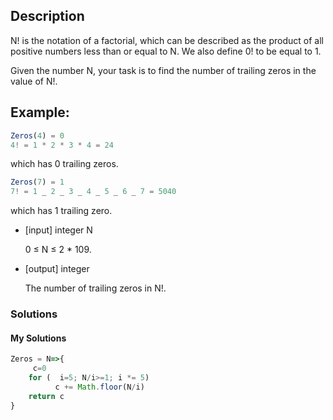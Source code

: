 ## Description

N! is the notation of a factorial, which can be described as the product of all positive numbers less than or equal to N. We also define 0! to be equal to 1.

Given the number N, your task is to find the number of trailing zeros in the value of N!.

## Example:

```Javascript
Zeros(4) = 0
4! = 1 * 2 * 3 * 4 = 24
```

 which has 0 trailing zeros.

```Javascript
Zeros(7) = 1
7! = 1 _ 2 _ 3 _ 4 _ 5 _ 6 _ 7 = 5040
```

which has 1 trailing zero.

-   [input] integer N

    0 ≤ N ≤ 2 \* 109.

-   [output] integer

    The number of trailing zeros in N!.

### Solutions

#### My Solutions

```Javascript
Zeros = N=>{
     c=0
    for (  i=5; N/i>=1; i *= 5)
          c += Math.floor(N/i)
    return c
}
```
